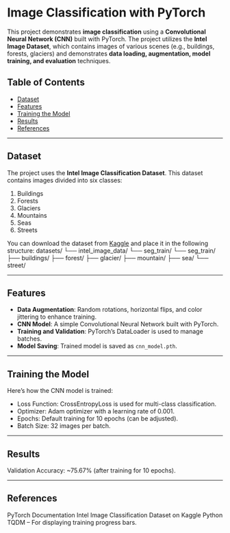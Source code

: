 # Image Classification with PyTorch

This project demonstrates **image classification** using a **Convolutional Neural Network (CNN)** built with PyTorch. The project utilizes the **Intel Image Dataset**, which contains images of various scenes (e.g., buildings, forests, glaciers) and demonstrates **data loading, augmentation, model training, and evaluation** techniques.

## **Table of Contents**
- [Dataset](#dataset)
- [Features](#features)
- [Training the Model](#training-the-model)
- [Results](#results)
- [References](#references)

---

## **Dataset**
The project uses the **Intel Image Classification Dataset**. This dataset contains images divided into six classes:
1. Buildings
2. Forests
3. Glaciers
4. Mountains
5. Seas
6. Streets

You can download the dataset from [Kaggle](https://www.kaggle.com/datasets/puneet6060/intel-image-classification) and place it in the following structure:
datasets/
└── intel_image_data/
    └── seg_train/
        └── seg_train/
            ├── buildings/
            ├── forest/
            ├── glacier/
            ├── mountain/
            ├── sea/
            └── street/

---

## **Features**
- **Data Augmentation**: Random rotations, horizontal flips, and color jittering to enhance training.
- **CNN Model**: A simple Convolutional Neural Network built with PyTorch.
- **Training and Validation**: PyTorch’s DataLoader is used to manage batches.
- **Model Saving**: Trained model is saved as `cnn_model.pth`.

---

## Training the Model
Here’s how the CNN model is trained:

-  Loss Function: CrossEntropyLoss is used for multi-class classification.
-  Optimizer: Adam optimizer with a learning rate of 0.001.
-  Epochs: Default training for 10 epochs (can be adjusted).
-  Batch Size: 32 images per batch.

---

## Results
Validation Accuracy: ~75.67% (after training for 10 epochs).

---

## References
PyTorch Documentation
Intel Image Classification Dataset on Kaggle
Python TQDM – For displaying training progress bars.


